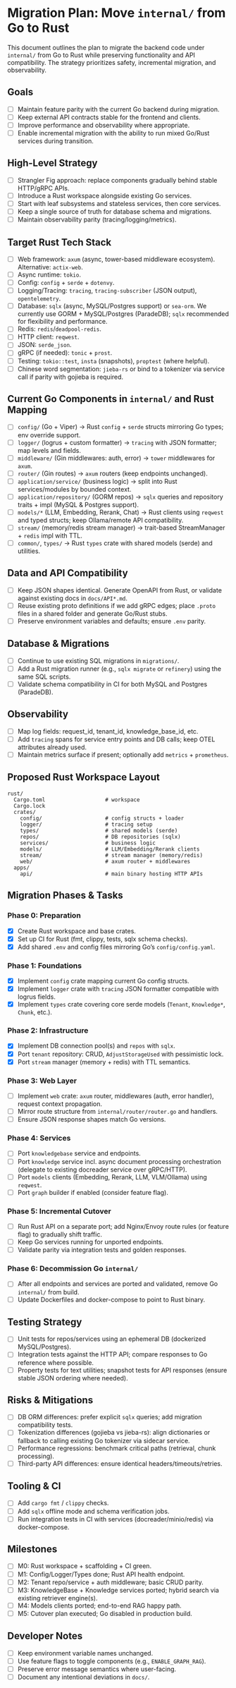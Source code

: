 # Migration Plan: Move `internal/` from Go to Rust

This document outlines the plan to migrate the backend code under `internal/` from Go to Rust while preserving functionality and API compatibility. The strategy prioritizes safety, incremental migration, and observability.

## Goals
- [ ] Maintain feature parity with the current Go backend during migration.
- [ ] Keep external API contracts stable for the frontend and clients.
- [ ] Improve performance and observability where appropriate.
- [ ] Enable incremental migration with the ability to run mixed Go/Rust services during transition.

## High-Level Strategy
- [ ] Strangler Fig approach: replace components gradually behind stable HTTP/gRPC APIs.
- [ ] Introduce a Rust workspace alongside existing Go services.
- [ ] Start with leaf subsystems and stateless services, then core services.
- [ ] Keep a single source of truth for database schema and migrations.
- [ ] Maintain observability parity (tracing/logging/metrics).

## Target Rust Tech Stack
- [ ] Web framework: `axum` (async, tower-based middleware ecosystem). Alternative: `actix-web`.
- [ ] Async runtime: `tokio`.
- [ ] Config: `config` + `serde` + `dotenvy`.
- [ ] Logging/Tracing: `tracing`, `tracing-subscriber` (JSON output), `opentelemetry`.
- [ ] Database: `sqlx` (async, MySQL/Postgres support) or `sea-orm`. We currently use GORM + MySQL/Postgres (ParadeDB); `sqlx` recommended for flexibility and performance.
- [ ] Redis: `redis`/`deadpool-redis`.
- [ ] HTTP client: `reqwest`.
- [ ] JSON: `serde_json`.
- [ ] gRPC (if needed): `tonic` + `prost`.
- [ ] Testing: `tokio::test`, `insta` (snapshots), `proptest` (where helpful).
- [ ] Chinese word segmentation: `jieba-rs` or bind to a tokenizer via service call if parity with gojieba is required.

## Current Go Components in `internal/` and Rust Mapping
- [ ] `config/` (Go + Viper) -> Rust `config` + `serde` structs mirroring Go types; env override support.
- [ ] `logger/` (logrus + custom formatter) -> `tracing` with JSON formatter; map levels and fields.
- [ ] `middleware/` (Gin middlewares: auth, error) -> `tower` middlewares for `axum`.
- [ ] `router/` (Gin routes) -> `axum` routers (keep endpoints unchanged).
- [ ] `application/service/` (business logic) -> split into Rust services/modules by bounded context.
- [ ] `application/repository/` (GORM repos) -> `sqlx` queries and repository traits + impl (MySQL & Postgres support).
- [ ] `models/*` (LLM, Embedding, Rerank, Chat) -> Rust clients using `reqwest` and typed structs; keep Ollama/remote API compatibility.
- [ ] `stream/` (memory/redis stream manager) -> trait-based StreamManager + `redis` impl with TTL.
- [ ] `common/`, `types/` -> Rust `types` crate with shared models (serde) and utilities.

## Data and API Compatibility
- [ ] Keep JSON shapes identical. Generate OpenAPI from Rust, or validate against existing docs in `docs/API*.md`.
- [ ] Reuse existing proto definitions if we add gRPC edges; place `.proto` files in a shared folder and generate Go/Rust stubs.
- [ ] Preserve environment variables and defaults; ensure `.env` parity.

## Database & Migrations
- [ ] Continue to use existing SQL migrations in `migrations/`.
- [ ] Add a Rust migration runner (e.g., `sqlx migrate` or `refinery`) using the same SQL scripts.
- [ ] Validate schema compatibility in CI for both MySQL and Postgres (ParadeDB).

## Observability
- [ ] Map log fields: request_id, tenant_id, knowledge_base_id, etc.
- [ ] Add `tracing` spans for service entry points and DB calls; keep OTEL attributes already used.
- [ ] Maintain metrics surface if present; optionally add `metrics` + `prometheus`.

## Proposed Rust Workspace Layout
```
rust/
  Cargo.toml                   # workspace
  Cargo.lock
  crates/
    config/                    # config structs + loader
    logger/                    # tracing setup
    types/                     # shared models (serde)
    repos/                     # DB repositories (sqlx)
    services/                  # business logic
    models/                    # LLM/Embedding/Rerank clients
    stream/                    # stream manager (memory/redis)
    web/                       # axum router + middlewares
  apps/
    api/                       # main binary hosting HTTP APIs
```

## Migration Phases & Tasks

### Phase 0: Preparation
- [x] Create Rust workspace and base crates.
- [x] Set up CI for Rust (fmt, clippy, tests, sqlx schema checks).
- [x] Add shared `.env` and config files mirroring Go’s `config/config.yaml`.

### Phase 1: Foundations
- [x] Implement `config` crate mapping current Go config structs.
- [x] Implement `logger` crate with `tracing` JSON formatter compatible with logrus fields.
- [x] Implement `types` crate covering core serde models (`Tenant`, `Knowledge*`, `Chunk`, etc.).

### Phase 2: Infrastructure
- [x] Implement DB connection pool(s) and `repos` with `sqlx`.
- [x] Port `tenant` repository: CRUD, `AdjustStorageUsed` with pessimistic lock.
- [x] Port `stream` manager (memory + redis) with TTL semantics.

### Phase 3: Web Layer
- [ ] Implement `web` crate: `axum` router, middlewares (auth, error handler), request context propagation.
- [ ] Mirror route structure from `internal/router/router.go` and handlers.
- [ ] Ensure JSON response shapes match Go versions.

### Phase 4: Services
- [ ] Port `knowledgebase` service and endpoints.
- [ ] Port `knowledge` service incl. async document processing orchestration (delegate to existing docreader service over gRPC/HTTP).
- [ ] Port `models` clients (Embedding, Rerank, LLM, VLM/Ollama) using `reqwest`.
- [ ] Port `graph` builder if enabled (consider feature flag).

### Phase 5: Incremental Cutover
- [ ] Run Rust API on a separate port; add Nginx/Envoy route rules (or feature flag) to gradually shift traffic.
- [ ] Keep Go services running for unported endpoints.
- [ ] Validate parity via integration tests and golden responses.

### Phase 6: Decommission Go `internal/`
- [ ] After all endpoints and services are ported and validated, remove Go `internal/` from build.
- [ ] Update Dockerfiles and docker-compose to point to Rust binary.

## Testing Strategy
- [ ] Unit tests for repos/services using an ephemeral DB (dockerized MySQL/Postgres).
- [ ] Integration tests against the HTTP API; compare responses to Go reference where possible.
- [ ] Property tests for text utilities; snapshot tests for API responses (ensure stable JSON ordering where needed).

## Risks & Mitigations
- [ ] DB ORM differences: prefer explicit `sqlx` queries; add migration compatibility tests.
- [ ] Tokenization differences (gojieba vs jieba-rs): align dictionaries or fallback to calling existing Go tokenizer via sidecar service.
- [ ] Performance regressions: benchmark critical paths (retrieval, chunk processing).
- [ ] Third-party API differences: ensure identical headers/timeouts/retries.

## Tooling & CI
- [ ] Add `cargo fmt` / `clippy` checks.
- [ ] Add `sqlx` offline mode and schema verification jobs.
- [ ] Run integration tests in CI with services (docreader/minio/redis) via docker-compose.

## Milestones
- [ ] M0: Rust workspace + scaffolding + CI green.
- [ ] M1: Config/Logger/Types done; Rust API health endpoint.
- [ ] M2: Tenant repo/service + auth middleware; basic CRUD parity.
- [ ] M3: KnowledgeBase + Knowledge services ported; hybrid search via existing retriever engine(s).
- [ ] M4: Models clients ported; end-to-end RAG happy path.
- [ ] M5: Cutover plan executed; Go disabled in production build.

## Developer Notes
- [ ] Keep environment variable names unchanged.
- [ ] Use feature flags to toggle components (e.g., `ENABLE_GRAPH_RAG`).
- [ ] Preserve error message semantics where user-facing.
- [ ] Document any intentional deviations in `docs/`.
